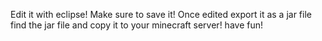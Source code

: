 Edit it with eclipse!
Make sure to save it!
Once edited export it as a jar file
find the jar file and copy it to your minecraft server!
have fun!
